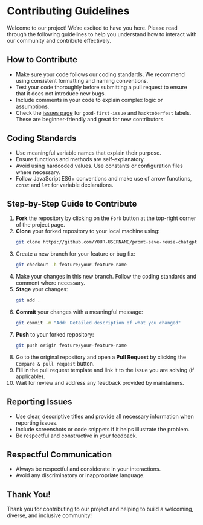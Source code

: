 # Contributing Guidelines

Welcome to our project! We’re excited to have you here. Please read through the following guidelines to help you understand how to interact with our community and contribute effectively.

## How to Contribute

- Make sure your code follows our coding standards. We recommend using consistent formatting and naming conventions.
- Test your code thoroughly before submitting a pull request to ensure that it does not introduce new bugs.
- Include comments in your code to explain complex logic or assumptions.
- Check the [issues page](https://github.com/atj393/promt-save-reuse-chatgpt-and-gemini/issues) for `good-first-issue` and `hacktoberfest` labels. These are beginner-friendly and great for new contributors.

## Coding Standards

- Use meaningful variable names that explain their purpose.
- Ensure functions and methods are self-explanatory.
- Avoid using hardcoded values. Use constants or configuration files where necessary.
- Follow JavaScript ES6+ conventions and make use of arrow functions, `const` and `let` for variable declarations.

## Step-by-Step Guide to Contribute

1. **Fork** the repository by clicking on the `Fork` button at the top-right corner of the project page.
2. **Clone** your forked repository to your local machine using:  
   ```bash
   git clone https://github.com/YOUR-USERNAME/promt-save-reuse-chatgpt-and-gemini.git
   ```
3. Create a new branch for your feature or bug fix:  
   ```bash
   git checkout -b feature/your-feature-name
   ```
4. Make your changes in this new branch. Follow the coding standards and comment where necessary.
5. **Stage** your changes:  
   ```bash
   git add .
   ```
6. **Commit** your changes with a meaningful message:  
   ```bash
   git commit -m "Add: Detailed description of what you changed"
   ```
7. **Push** to your forked repository:  
   ```bash
   git push origin feature/your-feature-name
   ```
8. Go to the original repository and open a **Pull Request** by clicking the `Compare & pull request` button.
9. Fill in the pull request template and link it to the issue you are solving (if applicable).
10. Wait for review and address any feedback provided by maintainers.

## Reporting Issues

- Use clear, descriptive titles and provide all necessary information when reporting issues.
- Include screenshots or code snippets if it helps illustrate the problem.
- Be respectful and constructive in your feedback.

## Respectful Communication

- Always be respectful and considerate in your interactions.
- Avoid any discriminatory or inappropriate language.

## Thank You!

Thank you for contributing to our project and helping to build a welcoming, diverse, and inclusive community!
